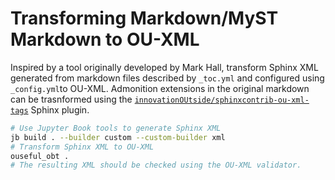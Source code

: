 # Transforming Markdown/MyST Markdown to OU-XML

Inspired by a tool originally developed by Mark Hall, transform Sphinx XML generated from markdown files described by `_toc.yml` and configured using `_config.yml`to OU-XML. Admonition extensions in the original markdown can be trasnformed using the [`innovationOUtside/sphinxcontrib-ou-xml-tags`](https://github.com/innovationOUtside/sphinxcontrib-ou-xml-tags) Sphinx plugin.

```bash
# Use Jupyter Book tools to generate Sphinx XML
jb build . --builder custom --custom-builder xml
# Transform Sphinx XML to OU-XML
ouseful_obt .
# The resulting XML should be checked using the OU-XML validator.
```
